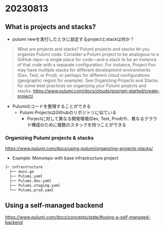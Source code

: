 # 20230813

## What is projects and stacks?

- pulumi newを実行したときに設定するprojectとstackは何か？

> What are projects and stacks? Pulumi projects and stacks let you organize Pulumi code. Consider a Pulumi project to be analogous to a GitHub repo—a single place for code—and a stack to be an instance of that code with a separate configuration. For instance, Project Foo may have multiple stacks for different development environments (Dev, Test, or Prod), or perhaps for different cloud configurations (geographic region for example). See Organizing Projects and Stacks for some best practices on organizing your Pulumi projects and stacks.
<https://www.pulumi.com/docs/clouds/gcp/get-started/create-project/>

- Pulumiのコードを整理することができる
  - Pulumi ProjectsはGithubのリポジトリに似ている
    - Porjectに対して異なる開発環境(Dev, Test, Prod)や、異なるクラウド構成のために複数のスタックを持つことができる

### Organizing Pulumi projects & stacks

<https://www.pulumi.com/docs/using-pulumi/organizing-projects-stacks/>

- Example: Monorepo with base infrastructure project

```bash
├─ infrastructure
  ├── main.go
  ├── Pulumi.yaml
  ├── Pulumi.dev.yaml
  ├── Pulumi.staging.yaml
  └── Pulumi.prod.yaml

```

## Using a self-managed backend

<https://www.pulumi.com/docs/concepts/state/#using-a-self-managed-backend>
